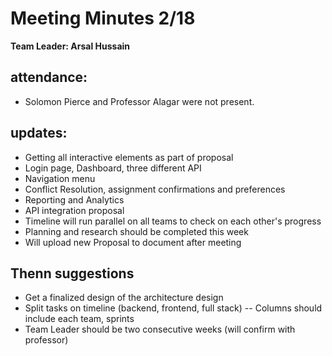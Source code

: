 # Meeting Minutes 2/18
**Team Leader: Arsal Hussain**

## attendance:
* Solomon Pierce and Professor Alagar were not present.






## updates: 
- Getting all interactive elements as part of proposal
- Login page, Dashboard, three different API
- Navigation menu
- Conflict Resolution, assignment confirmations and preferences
- Reporting and Analytics
- API integration proposal
- Timeline will run parallel on all teams to check on each other's progress
- Planning and research should be completed this week
- Will upload new Proposal to document after meeting



## Thenn suggestions
- Get a finalized design of the architecture design
- Split tasks on timeline (backend, frontend, full stack)
--   Columns should include each team, sprints
- Team Leader should be two consecutive weeks (will confirm with professor)
